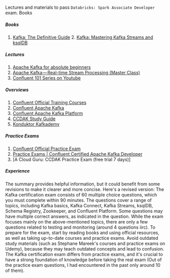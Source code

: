 Lectures and materials to pass `Databricks: Spark Associate Developer` exam.
Books
​​
##### Books
1. [Kafka: The Definitive Guide](https://book.huihoo.com/pdf/confluent-kafka-definitive-guide-complete.pdf)
​​2. [Kafka: Mastering Kafka Streams and ksqlDB](https://pdisa.mampu.gov.my/wp-content/uploads/2021/08/20210422-EB-Mastering_Kafka_Streams_and_ksqlDB-ebook.pdf)

##### Lectures
1. [Apache Kafka for absolute beginners](https://www.udemy.com/course/apache-kafka-for-beginners/)
2. [Apache Kafka — Real-time Stream Processing (Master Class)](https://www.udemy.com/course/kafka-streams-real-time-stream-processing-master-class/)
3. [Confluent 101 Series on Youtube](https://www.youtube.com/@Confluent/search?query=101)

##### Overviews
1. [Confluent Official Training Courses](https://training.confluent.io/content)
2. [Confluent Apache Kafka](https://docs.confluent.io/kafka/design/delivery-semantics.html#consumer-receipt)
3. [Confluent Apache Kafka Platform](https://docs.confluent.io/platform/current/overview.html)
4. [CCDAK Study Guide](https://acloudguru-content-attachment-production.s3-accelerate.amazonaws.com/1646412329504-CCDAK_study_guide.pdf)
5. [Konduktor Kafkademy](https://www.conduktor.io/kafka/)

##### Practice Exams
1. [Confluent Official Practice Exam](https://assets.confluent.io/m/1eb934ef619a0ccc/original/20200331-Developer_Certification_Sample_Questions.pdf?_ga=2.201807058.255063205.1674733796-1845231519.1673348099)
2. [Practice Exams | Confluent Certified Apache Kafka Developer](https://www.udemy.com/course/confluent-certified-apache-kafka-developer-practice-exams/)
3. [A Cloud Guru: CCDAK Practice Exam (free trial 7 days)]

##### Experience
The summary provides helpful information, but it could benefit from some revisions to make it clearer and more concise. Here's a revised version:
The Kafka certification exam consists of 60 multiple choice questions, which you must complete within 90 minutes. The questions cover a range of topics, including Kafka basics, Kafka Connect, Kafka Streams, ksqlDB, Schema Registry, Zookeeper, and Confluent Platform. Some questions may have multiple correct answers, as indicated in the question.
While the exam focuses mainly on the above-mentioned topics, there are only a few questions related to testing and monitoring (around 4 questions iirc). To prepare for the exam, start by reading books and using official resources, as well as taking up-to-date courses and practice exams.
Avoid outdated study materials (such as Stephane Mareek's courses and practice exams on Udemy), because they may teach outdated concepts and lead to confusion. The Kafka certification exam differs from practice exams, and it's crucial to have a strong foundation of knowledge before taking the real exam (Out of the practice exam questions, I had encountered in the past only around 10 of them).
